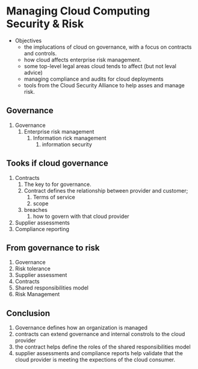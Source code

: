 # Managing Cloud Computing Security & Risk

* Objectives
  * the implucations of cloud on governance, with a focus on contracts and controls.
  * how cloud affects enterprise risk management.
  * some top-level legal areas cloud tends to affect (but not leval advice)
  * managing compliance and audits for cloud deployments
  * tools from the Cloud Security Alliance to help asses and manage risk.

## Governance

1. Governance
   1. Enterprise risk management
      1. Information rick management
         1. information security


## Tooks if cloud governance

1. Contracts
   1. The key to for governance.
   2. Contract defines the relationship between provider and customer;
      1. Terms of service
      2. scope
   3. breaches
      1. how to govern with that cloud provider
2. Supplier assessments
3. Compliance reporting

## From governance to risk

1. Governance
2. Risk tolerance
3. Supplier assessment
4. Contracts
5. Shared responsibilities model
6. Risk Management

## Conclusion

1. Governance defines how an organization is managed
2. contracts can extend governance and internal constrols to the cloud provider
3. the contract helps define the roles of the shared responsibilities model
4. supplier assessments and compliance reports help validate that the cloud provider is meeting the expections of the cloud consumer.
